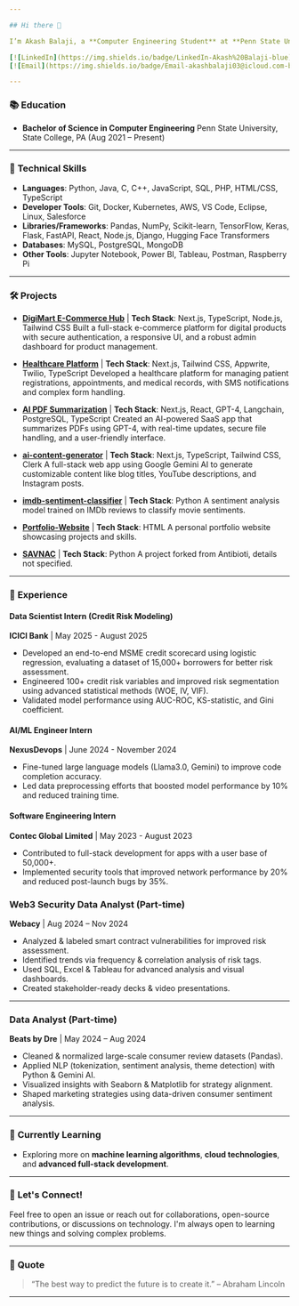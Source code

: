 ```yaml
---

## Hi there 👋

I’m Akash Balaji, a **Computer Engineering Student** at **Penn State University** with a passion for **full-stack development**, **AI/ML**, and **data science**. I specialize in building scalable, efficient, and innovative applications. Currently exploring new technologies and always open to learning and contributing to impactful projects.

[![LinkedIn](https://img.shields.io/badge/LinkedIn-Akash%20Balaji-blue)](https://linkedin.com/in/akashbalaji)
[![Email](https://img.shields.io/badge/Email-akashbalaji03@icloud.com-blue)](mailto:akashbalaji03@icloud.com)

---
```


### 📚 **Education**

* **Bachelor of Science in Computer Engineering**
  Penn State University, State College, PA (Aug 2021 – Present)

---

### 🔧 **Technical Skills**

* **Languages**: Python, Java, C, C++, JavaScript, SQL, PHP, HTML/CSS, TypeScript
* **Developer Tools**: Git, Docker, Kubernetes, AWS, VS Code, Eclipse, Linux, Salesforce
* **Libraries/Frameworks**: Pandas, NumPy, Scikit-learn, TensorFlow, Keras, Flask, FastAPI, React, Node.js, Django, Hugging Face Transformers
* **Databases**: MySQL, PostgreSQL, MongoDB
* **Other Tools**: Jupyter Notebook, Power BI, Tableau, Postman, Raspberry Pi

---
### 🛠 **Projects**

* **[DigiMart E-Commerce Hub](https://github.com/akashbalaji003/DigiMart-E-Commerce-Hub)** | **Tech Stack**: Next.js, TypeScript, Node.js, Tailwind CSS
  Built a full-stack e-commerce platform for digital products with secure authentication, a responsive UI, and a robust admin dashboard for product management.

* **[Healthcare Platform](https://github.com/akashbalaji003/Healthcare-Platform)** | **Tech Stack**: Next.js, Tailwind CSS, Appwrite, Twilio, TypeScript
  Developed a healthcare platform for managing patient registrations, appointments, and medical records, with SMS notifications and complex form handling.

* **[AI PDF Summarization](https://github.com/akashbalaji003/AI-PDF-Summarization)** | **Tech Stack**: Next.js, React, GPT-4, Langchain, PostgreSQL, TypeScript
  Created an AI-powered SaaS app that summarizes PDFs using GPT-4, with real-time updates, secure file handling, and a user-friendly interface.

* **[ai-content-generator](https://github.com/akashbalaji003/ai-content-generator)** | **Tech Stack**: Next.js, TypeScript, Tailwind CSS, Clerk
  A full-stack web app using Google Gemini AI to generate customizable content like blog titles, YouTube descriptions, and Instagram posts.

* **[imdb-sentiment-classifier](https://github.com/akashbalaji003/imdb-sentiment-classifier)** | **Tech Stack**: Python
  A sentiment analysis model trained on IMDb reviews to classify movie sentiments.

* **[Portfolio-Website](https://github.com/akashbalaji003/Portfolio-Website)** | **Tech Stack**: HTML
  A personal portfolio website showcasing projects and skills.

* **[SAVNAC](https://github.com/akashbalaji003/SAVNAC)** | **Tech Stack**: Python
  A project forked from Antibioti, details not specified.

---
### 💼 **Experience**

#### **Data Scientist Intern (Credit Risk Modeling)**

**ICICI Bank** | May 2025 - August 2025

* Developed an end-to-end MSME credit scorecard using logistic regression, evaluating a dataset of 15,000+ borrowers for better risk assessment.
* Engineered 100+ credit risk variables and improved risk segmentation using advanced statistical methods (WOE, IV, VIF).
* Validated model performance using AUC-ROC, KS-statistic, and Gini coefficient.

#### **AI/ML Engineer Intern**

**NexusDevops** | June 2024 - November 2024

* Fine-tuned large language models (Llama3.0, Gemini) to improve code completion accuracy.
* Led data preprocessing efforts that boosted model performance by 10% and reduced training time.

#### **Software Engineering Intern**

**Contec Global Limited** | May 2023 - August 2023

* Contributed to full-stack development for apps with a user base of 50,000+.
* Implemented security tools that improved network performance by 20% and reduced post-launch bugs by 35%.

### **Web3 Security Data Analyst (Part-time)**  
**Webacy** | Aug 2024 – Nov 2024  
* Analyzed & labeled smart contract vulnerabilities for improved risk assessment.  
* Identified trends via frequency & correlation analysis of risk tags.  
* Used SQL, Excel & Tableau for advanced analysis and visual dashboards.  
* Created stakeholder-ready decks & video presentations.  

---

### **Data Analyst (Part-time)**  
**Beats by Dre** | May 2024 – Aug 2024  
* Cleaned & normalized large-scale consumer review datasets (Pandas).  
* Applied NLP (tokenization, sentiment analysis, theme detection) with Python & Gemini AI.  
* Visualized insights with Seaborn & Matplotlib for strategy alignment.  
* Shaped marketing strategies using data-driven consumer sentiment analysis.  

---



### 🌱 **Currently Learning**

* Exploring more on **machine learning algorithms**, **cloud technologies**, and **advanced full-stack development**.

---

### 💬 **Let's Connect!**

Feel free to open an issue or reach out for collaborations, open-source contributions, or discussions on technology. I'm always open to learning new things and solving complex problems.

---

### 📝 **Quote**

> “The best way to predict the future is to create it.” – Abraham Lincoln

---
